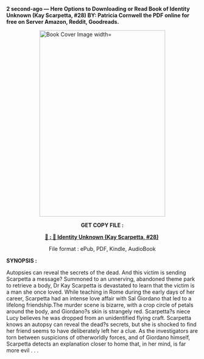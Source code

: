 <p><strong>2 second-ago &mdash; Here Options to Downloading or Read Book of Identity Unknown (Kay Scarpetta, #28) BY: Patricia Cornwell the PDF online for free on Server Amazon, Reddit, Goodreads.</strong></p><p><a href="https://uk.ebookarea.xyz/?book=204593543-identity-unknown"><img style="display: block; margin-left: auto; margin-right: auto;" src="https://i.gr-assets.com/images/S/compressed.photo.goodreads.com/books/1718979521l/204593543.jpg" alt="Book Cover Image width=" width="330" height="488" /></a></p><p style="text-align: center;"><strong>GET COPY FILE :</strong></p><p style="text-align: center;"><strong><a href="https://uk.ebookarea.xyz/?book=204593543-identity-unknown" target="_blank" rel="noopener">📢 : 🔗 Identity Unknown (Kay Scarpetta, #28)</a>&nbsp;</strong></p><p style="text-align: center;">File format : ePub, PDF, Kindle, AudioBook</p><p><strong>SYNOPSIS :</strong></p><p>Autopsies can reveal the secrets of the dead. And this victim is sending Scarpetta a message? Summoned to an unnerving, abandoned theme park to retrieve a body, Dr Kay Scarpetta is devastated to learn that the victim is a man she once loved. While teaching in Rome during the early days of her career, Scarpetta had an intense love affair with Sal Giordano that led to a lifelong friendship.The murder scene is bizarre, with a crop circle of petals around the body, and Giordano?s skin is strangely red. Scarpetta?s niece Lucy believes he was dropped from an unidentified flying craft. Scarpetta knows an autopsy can reveal the dead?s secrets, but she is shocked to find her friend seems to have deliberately left her a clue. As the investigators are torn between suspicions of otherworldly forces, and of Giordano himself, Scarpetta detects an explanation closer to home that, in her mind, is far more evil . . .</p>
